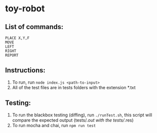 # toy-robot

## List of commands:
    PLACE X,Y,F
    MOVE
    LEFT
    RIGHT
    REPORT

## Instructions:
1. To run, run `node index.js <path-to-input>`
2. All of the test files are in tests folders with the extension *.txt



## Testing:
1. To run the blackbox testing (diffing), run `./runTest.sh`, this script will compare the expected output (tests/*.out with the tests/*.res)
2. To run mocha and chai, run `npm run test`
